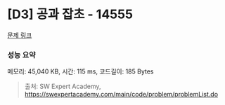 # [D3] 공과 잡초 - 14555 

[문제 링크](https://swexpertacademy.com/main/code/problem/problemDetail.do?contestProbId=AYGtoa3qARcDFARC) 

### 성능 요약

메모리: 45,040 KB, 시간: 115 ms, 코드길이: 185 Bytes



> 출처: SW Expert Academy, https://swexpertacademy.com/main/code/problem/problemList.do